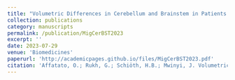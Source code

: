 ```yaml
---
title: "Volumetric Differences in Cerebellum and Brainstem in Patients with Migraine: A UK Biobank Study "
collection: publications
category: manuscripts
permalink: /publication/MigCerBST2023
excerpt: ''
date: 2023-07-29
venue: 'Biomedicines'
paperurl: 'http://academicpages.github.io/files/MigCerBST2023.pdf'
citation: 'Affatato, O.; Rukh, G.; Schiöth, H.B.; Mwinyi, J. Volumetric Differences in Cerebellum and Brainstem in Patients with Migraine: A UK Biobank Study. Biomedicines 2023, 11, 2528. https://doi.org/10.3390/biomedicines11092528 '
---
```


